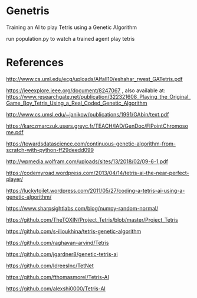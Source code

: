 # Genetris
Training an AI to play Tetris using a Genetic Algorithm 

run population.py to watch a trained agent play tetris

# References

http://www.cs.uml.edu/ecg/uploads/AIfall10/eshahar_rwest_GATetris.pdf

https://ieeexplore.ieee.org/document/8247067
 , also available at: https://www.researchgate.net/publication/322321608_Playing_the_Original_Game_Boy_Tetris_Using_a_Real_Coded_Genetic_Algorithm
 
http://www.cs.umsl.edu/~janikow/publications/1991/GAbin/text.pdf

https://karczmarczuk.users.greyc.fr/TEACH/IAD/GenDoc/FlPointChromosome.pdf

https://towardsdatascience.com/continuous-genetic-algorithm-from-scratch-with-python-ff29deedd099

http://wpmedia.wolfram.com/uploads/sites/13/2018/02/09-6-1.pdf

https://codemyroad.wordpress.com/2013/04/14/tetris-ai-the-near-perfect-player/

https://luckytoilet.wordpress.com/2011/05/27/coding-a-tetris-ai-using-a-genetic-algorithm/

https://www.sharpsightlabs.com/blog/numpy-random-normal/

https://github.com/TheTOXIN/Project_Tetris/blob/master/Project_Tetris

https://github.com/s-ilioukhina/tetris-genetic-algorithm

https://github.com/raghavan-arvind/Tetris

https://github.com/jgardner8/genetic-tetris-ai

https://github.com/IdreesInc/TetNet

https://github.com/fthomasmorel/Tetris-AI

https://github.com/alexshi0000/Tetris-AI













